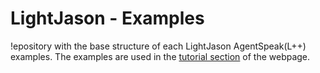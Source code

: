 # LightJason - Examples

!epository with the base structure of each LightJason AgentSpeak(L++) examples. The examples are used in the [tutorial section](http://lightjason.org/tutorials) of the webpage.